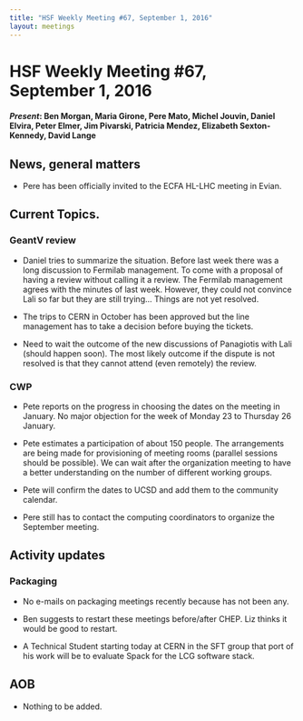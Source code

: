 ```yaml
---
title: "HSF Weekly Meeting #67, September 1, 2016"
layout: meetings
---
```


# HSF Weekly Meeting #67, September 1, 2016

#### _Present_: Ben Morgan, Maria Girone, Pere Mato, Michel Jouvin, Daniel Elvira, Peter Elmer, Jim Pivarski, Patricia Mendez, Elizabeth Sexton-Kennedy, David Lange

## News, general matters

- Pere has been officially invited to the ECFA HL-LHC meeting in Evian.

## Current Topics.

### GeantV review

- Daniel tries to summarize the situation. Before last week there was a long
  discussion to Fermilab management. To come with a proposal of having a review
  without calling it a review. The Fermilab management agrees with the minutes
  of last week. However, they could not convince Lali so far but they are still
  trying... Things are not yet resolved.

- The trips to CERN in October has been approved but the line management has to
  take a decision before buying the tickets.

- Need to wait the outcome of the new discussions of Panagiotis with Lali
  (should happen soon). The most likely outcome if the dispute is not resolved
  is that they cannot attend (even remotely) the review.

### CWP

- Pete reports on the progress in choosing the dates on the meeting in January.
  No major objection for the week of Monday 23 to Thursday 26 January.

- Pete estimates a participation of about 150 people. The arrangements are being
  made for provisioning of meeting rooms (parallel sessions should be possible).
  We can wait after the organization meeting to have a better understanding on
  the number of different working groups.

- Pete will confirm the dates to UCSD and add them to the community calendar.

- Pere still has to contact the computing coordinators to organize the September
  meeting.

## Activity updates

### Packaging

- No e-mails on packaging meetings recently because has not been any.

- Ben suggests to restart these meetings before/after CHEP. Liz thinks it would
  be good to restart.

- A Technical Student starting today at CERN in the SFT group that port of his
  work will be to evaluate Spack for the LCG software stack.

## AOB

- Nothing to be added.
